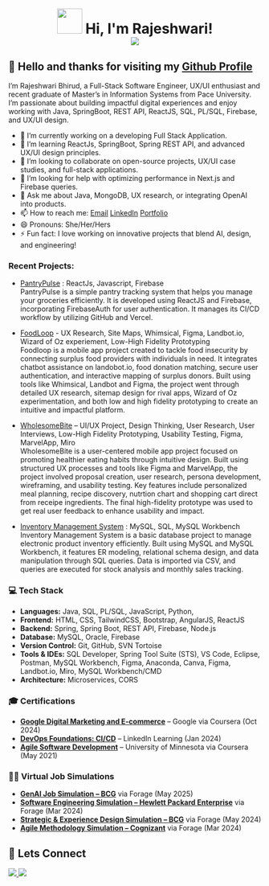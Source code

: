 <h1 align="center">
  <img src="https://media.giphy.com/media/j0HjChGV0J44KrrlGv/giphy.gif" width="50"> 
  Hi, I'm Rajeshwari! <br/> 
  <img src="https://readme-typing-svg.herokuapp.com?font=Fira+Code&pause=1000&color=1E90FF&width=700&lines=Software+Engineer+%7C+Full-Stack+Developer+%7C+Tech+Enthusiast;Problem+Solver+%7C+UI%2FUX+Designer+%7C+Java+Developer;AI+Explorer+%7C+Open-Source+Contributor+%7C+Lifelong+Learner" />


</h1>

## 👋 Hello and thanks for visiting my [Github Profile](https://github.com/rajeshwarib22)

I’m Rajeshwari Bhirud, a Full-Stack Software Engineer, UX/UI enthusiast and recent graduate of Master’s in Information Systems from Pace University. I’m passionate about building impactful digital experiences and enjoy working with Java, SpringBoot, REST API, ReactJS, SQL, PL/SQL, Firebase, and UX/UI design.

- 🔭 I’m currently working on a developing Full Stack Application.
- 🌱  I’m learning ReactJs, SpringBoot, Spring REST API, and advanced UX/UI design principles.
- 👯 I’m looking to collaborate on open-source projects, UX/UI case studies, and full-stack applications.
- 🤔 I’m looking for help with optimizing performance in Next.js and Firebase queries.
- 💬 Ask me about Java, MongoDB, UX research, or integrating OpenAI into products.
- 📫 How to reach me:
  [Email](mailto:rajeshwari.bhirud@gmail.com)   [LinkedIn](https://www.linkedin.com/in/rajeshwari-bhirud/)  [Portfolio](https://portfolio-rb-nu.vercel.app/)
- 😄 Pronouns: She/Her/Hers
- ⚡ Fun fact: I love working on innovative projects that blend AI, design, and engineering!

### Recent Projects:

- [PantryPulse](https://pantry-tracker-system.vercel.app/)  :   ReactJs, Javascript, Firebase <br>
PantryPulse is a simple pantry tracking system that helps you manage your groceries efficiently. It is developed using ReactJS and Firebase, incorporating FirebaseAuth for user authentication. It manages its CI/CD workflow by utilizing GitHub and Vercel.

- [FoodLoop](https://github.com/rajeshwarib22/Zero-Hunger-FoodLoop-Project) - UX Research, Site Maps, Whimsical, Figma, Landbot.io, Wizard of Oz experiement, Low-High Fidelity Prototyping<br>
Foodloop is a mobile app project created to tackle food insecurity by connecting surplus food providers with individuals in need. It integrates chatbot assistance on landobot.io, food donation matching, secure user authentication, and interactive mapping of surplus donors. Built using tools like Whimsical, Landbot and Figma, the project went through detailed UX research, sitemap design for rival apps, Wizard of Oz experimentation, and both low and high fidelity prototyping to create an intuitive and impactful platform.

- [WholesomeBite](https://github.com/rajeshwarib22/WholesomeBite-UI-UX-project) – UI/UX Project, Design Thinking,  User Research,  User Interviews, Low-High Fidelity Prototyping, Usability Testing, Figma, MarvelApp, Miro<br>
WholesomeBite is a user-centered mobile app project focused on promoting healthier eating habits through intuitive design. Built using structured UX processes and tools like Figma and MarvelApp, the project involved proposal creation, user research, persona development, wireframing, and usability testing. Key features include personalized meal planning, recipe discovery, nutrtion chart and shopping cart direct from receipe ingredients. The final high-fidelity prototype was used to get real user feedback to enhance usability and impact.

- [Inventory Management System](https://github.com/rajeshwarib22/InventoryManagementSystem)  : MySQL, SQL, MySQL Workbench <br>
Inventory Management System is a basic database project to manage electronic product inventory efficiently. Built using MySQL and MySQL Workbench, it features ER modeling, relational schema design, and data manipulation through SQL queries. Data is imported via CSV, and queries are executed for stock analysis and monthly sales tracking.



### 💻 Tech Stack  
- **Languages:** Java, SQL, PL/SQL, JavaScript, Python,   
- **Frontend:** HTML, CSS, TailwindCSS, Bootstrap, AngularJS, ReactJS  
- **Backend:** Spring, Spring Boot, REST API, Firebase, Node.js
- **Database:** MySQL, Oracle, Firebase  
- **Version Control:** Git, GitHub, SVN Tortoise  
- **Tools & IDEs:** SQL Developer, Spring Tool Suite (STS), VS Code, Eclipse, Postman, MySQL Workbench, Figma, Anaconda, Canva, Figma, Landbot.io, Miro, MySQL Workbench/CMD
- **Architecture:** Microservices, CORS


### 🎓 Certifications

- **[Google Digital Marketing and E-commerce](https://www.coursera.org/account/accomplishments/specialization/PNQ63CX6EZBJ)** – Google via Coursera (Oct 2024)  
- **[DevOps Foundations: CI/CD](https://www.linkedin.com/learning/certificates/688b42aed28ccc19f84f1cc6716f561dfd6c2a283dc7ba801b88c412f40a9f4c?u=57121697)** – LinkedIn Learning (Jan 2024)  
- **[Agile Software Development](https://www.coursera.org/account/accomplishments/verify/KDT5JXCNBMX4)** – University of Minnesota via Coursera (May 2021)  

### 🧑‍💻 Virtual Job Simulations

- **[GenAI Job Simulation – BCG](https://forage-uploads-prod.s3.amazonaws.com/completion-certificates/SKZxezskWgmFjRvj9/gabev3vXhuACr48eb_SKZxezskWgmFjRvj9_Jqwn9qYgCAWH8HCE7_1746296925659_completion_certificate.pdf)** via Forage (May 2025)  
- **[Software Engineering Simulation – Hewlett Packard Enterprise](https://forage-uploads-prod.s3.amazonaws.com/completion-certificates/Hewlett%20Packard%20Enterprise%20/da2T3WZCbMAJD7bNB_Hewlett%20Packard%20Enterprise_Jqwn9qYgCAWH8HCE7_1710129458516_completion_certificate.pdf)** via Forage (Mar 2024)  
- **[Strategic & Experience Design Simulation – BCG](https://forage-uploads-prod.s3.amazonaws.com/completion-certificates/BCG%20/WkzSp3gqQriGfpM7H_BCG_Jqwn9qYgCAWH8HCE7_1716767062800_completion_certificate.pdf)** via Forage (May 2024)  
- **[Agile Methodology Simulation – Cognizant](https://forage-uploads-prod.s3.amazonaws.com/completion-certificates/Cognizant/ZZswQd6xGydd758vz_Cognizant_Jqwn9qYgCAWH8HCE7_1709535315704_completion_certificate.pdf)** via Forage (Mar 2024)  



## 🤝 Lets Connect
<p align="left">
  <a href="https://www.linkedin.com/in/rajeshwari-bhirud">
    <img src="https://img.shields.io/badge/-LinkedIn-blue?style=for-the-badge&logo=linkedin&logoColor=white"/>
  </a>
  <a href="https://github.com/rajeshwari-bhirud">
    <img src="https://img.shields.io/badge/-GitHub-black?style=for-the-badge&logo=github&logoColor=white"/>
  </a>
</p>


